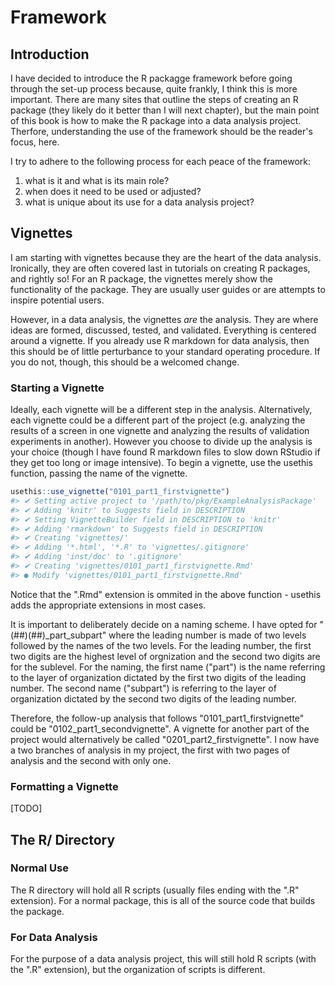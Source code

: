 # Framework

## Introduction

I have decided to introduce the R packagge framework before going through the set-up process because, quite frankly, I think this is more important. There are many sites that outline the steps of creating an R package (they likely do it better than I will next chapter), but the main point of this book is how to make the R package into a data analysis project. Therfore, understanding the use of the framework should be the reader's focus, here.

I try to adhere to the following process for each peace of the framework:

1. what is it and what is its main role?
2. when does it need to be used or adjusted?
3. what is unique about its use for a data analysis project?


## Vignettes

I am starting with vignettes because they are the heart of the data analysis. Ironically, they are often covered last in tutorials on creating R packages, and rightly so! For an R package, the vignettes merely show the functionality of the package. They are usually user guides or are attempts to inspire potential users.

However, in a data analysis, the vignettes *are* the analysis. They are where ideas are formed, discussed, tested, and validated. Everything is centered around a vignette. If you already use R markdown for data analysis, then this should be of little perturbance to your standard operating procedure. If you do not, though, this should be a welcomed change.

### Starting a Vignette

Ideally, each vignette will be a different step in the analysis. Alternatively, each vignette could be a different part of the project (e.g. analyzing the results of a screen in one vignette and analyzing the results of validation experiments in another). However you choose to divide up the analysis is your choice (though I have found R markdown files to slow down RStudio if they get too long or image intensive). To begin a vignette, use the usethis function, passing the name of the vignette.


```r
usethis::use_vignette("0101_part1_firstvignette")
#> ✔ Setting active project to '/path/to/pkg/ExampleAnalysisPackage'
#> ✔ Adding 'knitr' to Suggests field in DESCRIPTION
#> ✔ Setting VignetteBuilder field in DESCRIPTION to 'knitr'
#> ✔ Adding 'rmarkdown' to Suggests field in DESCRIPTION
#> ✔ Creating 'vignettes/'
#> ✔ Adding '*.html', '*.R' to 'vignettes/.gitignore'
#> ✔ Adding 'inst/doc' to '.gitignore'
#> ✔ Creating 'vignettes/0101_part1_firstvignette.Rmd'
#> ● Modify 'vignettes/0101_part1_firstvignette.Rmd'
```

Notice that the ".Rmd" extension is ommited in the above function - usethis adds the appropriate extensions in most cases. 

It is important to deliberately decide on a naming scheme. I have opted for "(##)(##)_part_subpart" where the leading number is made of two levels followed by the names of the two levels. For the leading number, the first two digits are the highest level of orgnization and the second two digits are for the sublevel. For the naming, the first name ("part") is the name referring to the layer of organization dictated by the first two digits of the leading number. The second name ("subpart") is referring to the layer of organization dictated by the second two digits of the leading number.

Therefore, the follow-up analysis that follows "0101_part1_firstvignette" could be "0102_part1_secondvignette". A vignette for another part of the project would alternatively be called "0201_part2_firstvignette". I now have a two branches of analysis in my project, the first with two pages of analysis and the second with only one.


### Formatting a Vignette

[TODO]


## The R/ Directory

### Normal Use

The R directory will hold all R scripts (usually files ending with the ".R" extension). For a normal package, this is all of  the source code that builds the package.

### For Data Analysis

For the purpose of a data analysis project, this will still hold R scripts (with the ".R" extension), but the organization of scripts is different.
